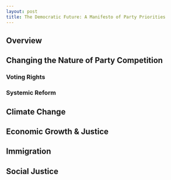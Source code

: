 ```yaml
---
layout: post
title: The Democratic Future: A Manifesto of Party Priorities
---
```


## Overview

## Changing the Nature of Party Competition

### Voting Rights

### Systemic Reform

## Climate Change

## Economic Growth & Justice

## Immigration

## Social Justice
